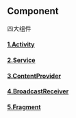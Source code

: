## Component

四大组件

#### [1.Activity](./activity/activity.md)

#### [2.Service](./service/Service.md)

#### [3.ContentProvider](./provider/provider.md)

#### [4.BroadcastReceiver](./receiver/receiver.md)

#### [5.Fragment]()

